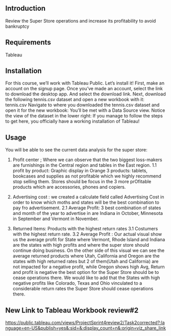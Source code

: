 ## Introduction
Review the Super Store operations and increase its profitability to avoid bankruptcy 

## Requirements
Tableau

## Installation
For this course, we’ll work with Tableau Public. Let’s install it!
First, make an account on the signup page.
Once you’ve made an account, select the link to download the desktop app.
And select the download link.
Next, download the following tennis.csv dataset and open a new workbook with it:
tennis.csv
Navigate to where you downloaded the tennis.csv dataset and open it for the new workbook:
You’ll be met with a Data Source view. Notice the view of the dataset in the lower right:
If you manage to follow the steps to get here, you officially have a working installation of Tableau!

## Usage
You will be able to see the current data analysis for the super store:
1. Profit center ; Where we can observe that the two biggest loss-makers are furnishings in the Central region and tables in the East region.
1.1 profit by product: Graphic display in Orange 3 products: tablets, bookcases and supplies as not profitable which we highly recommend stop selling them. Stores should be focus in the 3 more prOfitable products which are accessories, phones and copiers.

2. Advertising cost : we created a calculate field called Advertising Cost in order to know which moths and states will be the best combination to pay fro advertisement.
2.1 Average Profit: 3 best combination of states and month of the year to advertise in are Indiana in October, Minnesota in September and Vermont in November. 

3. Returned Items:  Products with the highest return rates 
3.1 Costumers with the highest return rate. 
3.2 Average Profit : Our actual visual show us the average profit for State where Vermont, Rhode Island and Indiana are the states with high profits and where the super store should continue doing business.
On the other side of this visual we can  see the average returned products where Utah, California and Oregon are the states with high returned rates but 2 of them(Utah and California) are not impacted for a negative profit, while Oregon shows high Avg, Return and profit is negative the best option for the Super Store should be to cease operations there. 
We would like to add that the States with high negative profits like Colorado, Texas and Ohio vinculated to a considerable return rates the Super Store should cease operations there. 

## New Link to Tableau Workbook review#2 
https://public.tableau.com/views/ProjectSprint4review2/Task2corrected?:language=en-US&publish=yes&:sid=&:display_count=n&:origin=viz_share_link


